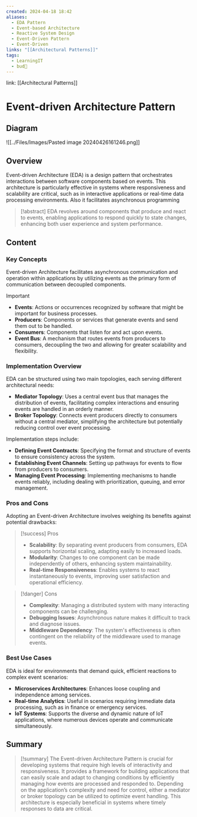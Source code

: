 ```yaml
---
created: 2024-04-18 18:42
aliases:
  - EDA Pattern
  - Event-based Architecture
  - Reactive System Design
  - Event-Driven Pattern
  - Event-Driven
links: "[[Architectural Patterns]]"
tags:
  - LearningIT
  - bud🌿
---
```

link: [[Architectural Patterns]]

# Event-driven Architecture Pattern

## Diagram

![[../Files/Images/Pasted image 20240426161246.png]]

## Overview



Event-driven Architecture (EDA) is a design pattern that orchestrates interactions between software components based on events. This architecture is particularly effective in systems where responsiveness and scalability are critical, such as in interactive applications or real-time data processing environments. Also it facilitates asynchronous programming

>[!abstract] 
>EDA revolves around components that produce and react to events, enabling applications to respond quickly to state changes, enhancing both user experience and system performance.

## Content

### Key Concepts

Event-driven Architecture facilitates asynchronous communication and operation within applications by utilizing events as the primary form of communication between decoupled components.

> [!important]
> 
> - **Events**: Actions or occurrences recognized by software that might be important for business processes.
> - **Producers**: Components or services that generate events and send them out to be handled.
> - **Consumers**: Components that listen for and act upon events.
> - **Event Bus**: A mechanism that routes events from producers to consumers, decoupling the two and allowing for greater scalability and flexibility.

### Implementation Overview

EDA can be structured using two main topologies, each serving different architectural needs:

- **Mediator Topology**: Uses a central event bus that manages the distribution of events, facilitating complex interactions and ensuring events are handled in an orderly manner.
- **Broker Topology**: Connects event producers directly to consumers without a central mediator, simplifying the architecture but potentially reducing control over event processing.

Implementation steps include:

- **Defining Event Contracts**: Specifying the format and structure of events to ensure consistency across the system.
- **Establishing Event Channels**: Setting up pathways for events to flow from producers to consumers.
- **Managing Event Processing**: Implementing mechanisms to handle events reliably, including dealing with prioritization, queuing, and error management.

### Pros and Cons

Adopting an Event-driven Architecture involves weighing its benefits against potential drawbacks:

> [!success] Pros
> 
> - **Scalability**: By separating event producers from consumers, EDA supports horizontal scaling, adapting easily to increased loads.
> - **Modularity**: Changes to one component can be made independently of others, enhancing system maintainability.
> - **Real-time Responsiveness**: Enables systems to react instantaneously to events, improving user satisfaction and operational efficiency.

> [!danger] Cons
> 
> - **Complexity**: Managing a distributed system with many interacting components can be challenging.
> - **Debugging Issues**: Asynchronous nature makes it difficult to track and diagnose issues.
> - **Middleware Dependency**: The system's effectiveness is often contingent on the reliability of the middleware used to manage events.

### Best Use Cases

EDA is ideal for environments that demand quick, efficient reactions to complex event scenarios:

- **Microservices Architectures**: Enhances loose coupling and independence among services.
- **Real-time Analytics**: Useful in scenarios requiring immediate data processing, such as in finance or emergency services.
- **IoT Systems**: Supports the diverse and dynamic nature of IoT applications, where numerous devices operate and communicate simultaneously.
## Summary

>[!summary]
> The Event-driven Architecture Pattern is crucial for developing systems that require high levels of interactivity and responsiveness. It provides a framework for building applications that can easily scale and adapt to changing conditions by efficiently managing how events are processed and responded to. Depending on the application’s complexity and need for control, either a mediator or broker topology can be utilized to optimize event handling. This architecture is especially beneficial in systems where timely responses to data are critical.


